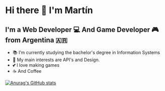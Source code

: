 # Hi there 👋 I'm Martín

## I'm a Web Developer 💻 And Game Developer 🎮 from Argentina 🇦🇷

- 📚 I’m currently studying the bachelor's degree in Information Systems
- 🔬 My main interests are API's and Design.
- 💕 I love making games
- ☕ And Coffee

[![Anurag's GitHub stats](https://github-readme-stats.vercel.app/api?username=martincout)](https://github.com/anuraghazra/github-readme-stats)
